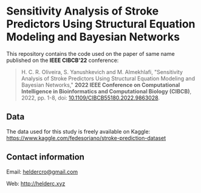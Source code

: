 # Sensitivity Analysis of Stroke Predictors Using Structural Equation Modeling and Bayesian Networks


This repository contains the code used on the paper of same name published on the **IEEE CIBCB'22** conference:

> H. C. R. Oliveira, S. Yanushkevich and M. Almekhlafi, "Sensitivity Analysis of Stroke Predictors Using Structural Equation Modeling and Bayesian Networks," **2022 IEEE Conference on Computational Intelligence in Bioinformatics and Computational Biology (CIBCB)**, 2022, pp. 1-8, doi: [10.1109/CIBCB55180.2022.9863028](http://doi.org/10.1109/CIBCB55180.2022.9863028).


## Data
The data used for this study is freely available on Kaggle: https://www.kaggle.com/fedesoriano/stroke-prediction-dataset

## Contact information

Email: heldercro@gmail.com

Web: http://helderc.xyz


